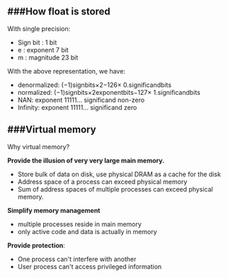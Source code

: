 ###How float is stored
---

With single precision:

- Sign bit : 1 bit
- e : exponent 7 bit
- m : magnitude 23 bit

With the above representation, we have:
- denormalized: (−1)signbits×2−126× 0.significandbits
- normalized: (−1)signbits×2exponentbits−127× 1.significandbits
- NAN: exponent 11111... significand non-zero
- Infinity: exponent 11111... significand zero


###Virtual memory
---

Why virtual memory?

**Provide the illusion of very very large main memory.** 
- Store bulk of data on disk, use physical DRAM as a cache for the disk
- Address space of a process can exceed physical memory
- Sum of address spaces of multiple processes can exceed physical memory.


**Simplify memory management**

- multiple processes reside in main memory
- only active code and data is actually in memory


**Provide protection**:

- One process can't interfere with another
- User process can't access privileged information







